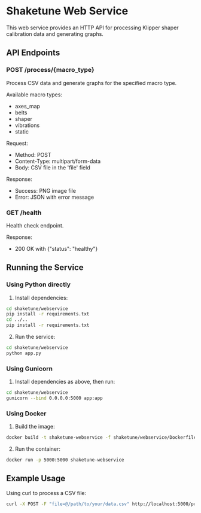 # Shaketune Web Service

This web service provides an HTTP API for processing Klipper shaper calibration data and generating graphs.

## API Endpoints

### POST /process/{macro_type}

Process CSV data and generate graphs for the specified macro type.

Available macro types:
- axes_map
- belts
- shaper
- vibrations
- static

Request:
- Method: POST
- Content-Type: multipart/form-data
- Body: CSV file in the 'file' field

Response:
- Success: PNG image file
- Error: JSON with error message

### GET /health

Health check endpoint.

Response:
- 200 OK with {"status": "healthy"}

## Running the Service

### Using Python directly

1. Install dependencies:
```bash
cd shaketune/webservice
pip install -r requirements.txt
cd ../..
pip install -r requirements.txt
```

2. Run the service:
```bash
cd shaketune/webservice
python app.py
```

### Using Gunicorn

1. Install dependencies as above, then run:
```bash
cd shaketune/webservice
gunicorn --bind 0.0.0.0:5000 app:app
```

### Using Docker

1. Build the image:
```bash
docker build -t shaketune-webservice -f shaketune/webservice/Dockerfile .
```

2. Run the container:
```bash
docker run -p 5000:5000 shaketune-webservice
```

## Example Usage

Using curl to process a CSV file:

```bash
curl -X POST -F "file=@/path/to/your/data.csv" http://localhost:5000/process/shaper -o output.png
